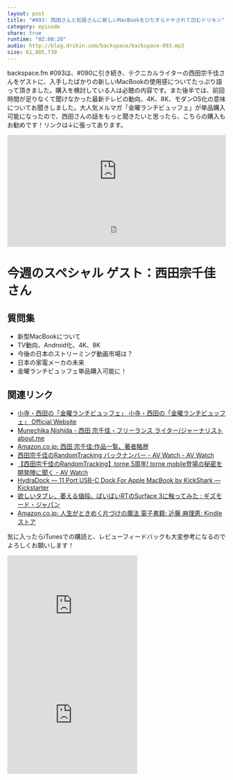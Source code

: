 ```yaml
---
layout: post
title: "#093: 西田さんと松尾さんに新しいMacBookをひたすらドヤされて凹むドリキン"
category: episode
share: true
runtime: "02:08:20"
audio: http://blog.drikin.com/backspace/backspace-093.mp3
size: 61,805,730
---
```


backspace.fm #093は、#090に引き続き、テクニカルライターの西田宗千佳さんをゲストに、入手したばかりの新しいMacBookの使用感についてたっぷり語って頂きました。購入を検討している人は必聴の内容です。また後半では、前回時間が足りなくて聞けなかった最新テレビの動向、4K、8K、モダンOS化の意味についてお聞きしました。大人気メルマガ「金曜ランチビュッフェ」が単品購入可能になったので、西田さんの話をもっと聞きたいと思ったら、こちらの購入もお勧めです！リンクは↓に張ってあります。

<iframe width="100%" height="166" scrolling="no" frameborder="no" src="https://w.soundcloud.com/player/?url=https%3A//api.soundcloud.com/tracks/201552913&amp;color=ff5500&amp;auto_play=false&amp;hide_related=false&amp;show_comments=true&amp;show_user=true&amp;show_reposts=false"></iframe>

<iframe src="http://backspace.fm/subscribes.html" width="100%" height="92" scrolling="no" frameborder="0"></iframe>

# 今週のスペシャル ゲスト：西田宗千佳さん

## 質問集

* 新型MacBookについて
* TV動向、Android化、4K、8K
* 今後の日本のストリーミング動画市場は？
* 日本の家電メーカの未来
* 金曜ランチビュッフェ単品購入可能に！

## 関連リンク

- [小寺・西田の「金曜ランチビュッフェ」  小寺・西田の「金曜ランチビュッフェ」 Official Website](http://friday-lunchbuffet.tumblr.com/)
- [Munechika Nishida - 西田 宗千佳・フリーランス ライター/ジャーナリスト about.me](https://about.me/mnishi)
- [Amazon.co.jp: 西田 宗千佳:作品一覧、著者略歴](http://www.amazon.co.jp/%E8%A5%BF%E7%94%B0-%E5%AE%97%E5%8D%83%E4%BD%B3/e/B0043L2O6K)
- [西田宗千佳のRandomTracking バックナンバー - AV Watch - AV Watch](http://av.watch.impress.co.jp/docs/series/rt/index2015.html)
- [【西田宗千佳のRandomTracking】torne 5周年! torne mobile登場の秘密を開発陣に聞く - AV Watch](http://av.watch.impress.co.jp/docs/series/rt/20150318_693070.html)
- [HydraDock — 11 Port USB-C Dock For Apple MacBook by KickShark — Kickstarter](https://www.kickstarter.com/projects/kickshark/hydradock-11-port-usb-c-dock-for-apple-macbook/)
- [欲しいタブレ、萎える値段。ばいばいRTのSurface 3に触ってみた : ギズモード・ジャパン](http://www.gizmodo.jp/2015/04/surface_3_1.html)
- [Amazon.co.jp: 人生がときめく片づけの魔法 電子書籍: 近藤 麻理恵: Kindleストア](https://www.amazon.co.jp/dp/B008BCCFXY?tag=driftking-22&camp=1027&creative=7407&linkCode=as4&creativeASIN=B008BCCFXY&adid=1GEMKWD0QT0F8GE1H4NB&)

気に入ったらiTunesでの購読と、レビューフィードバックも大変参考になるのでよろしくお願いします！

<iframe src="http://rcm-fe.amazon-adsystem.com/e/cm?t=driftking-22&o=9&p=12&l=bn1&mode=videogames-jp&browse=637394&fc1=000000&lt1=_blank&lc1=3366FF&bg1=FFFFFF&f=ifr" marginwidth="0" marginheight="0" width="300" height="252" border="0" frameborder="0" style="border:none;" scrolling="no"></iframe>
<iframe src="http://rcm-fe.amazon-adsystem.com/e/cm?t=driftking-22&o=9&p=12&l=bn1&mode=computers-jp&browse=2127209390&fc1=000000&lt1=_blank&lc1=3366FF&bg1=FFFFFF&f=ifr" marginwidth="0" marginheight="0" width="300" height="252" border="0" frameborder="0" style="border:none;" scrolling="no"></iframe>

